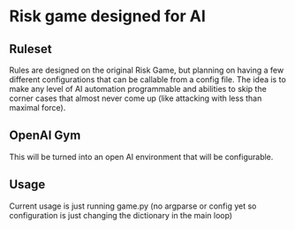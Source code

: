 # Risk game designed for AI

## Ruleset

Rules are designed on the original Risk Game, but planning on having a few different configurations that can be callable from a config file.  The idea is to make any level of AI automation programmable and abilities to skip the corner cases that almost never come up (like attacking with less than maximal force).

## OpenAI Gym
This will be turned into an open AI environment that will be configurable.

## Usage
Current usage is just running game.py (no argparse or config yet so configuration is just changing the dictionary in the main loop)
